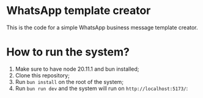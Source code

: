 # WhatsApp template creator
This is the code for a simple WhatsApp business message template creator.

# How to run the system?
1. Make sure to have node 20.11.1 and bun installed;
2. Clone this repository;
3. Run `bun install` on the root of the system;
4. Run `bun run dev` and the system will run on `http://localhost:5173/`:

